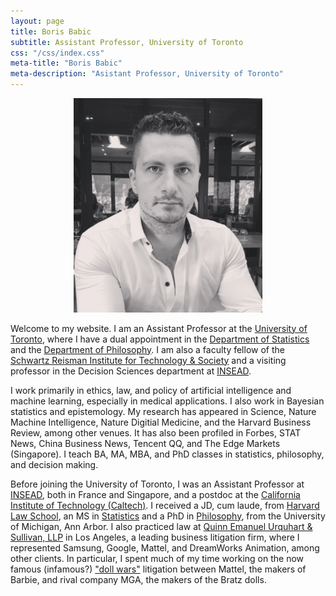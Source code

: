 ```yaml
---
layout: page
title: Boris Babic
subtitle: Assistant Professor, University of Toronto
css: "/css/index.css"
meta-title: "Boris Babic"
meta-description: "Asistant Professor, University of Toronto"
---
```


<div style="text-align: center;">
  <p><img src="/img/profile_photo4.jpg" width="60%" height="auto"></p>
</div>

Welcome to my website. I am an Assistant Professor at the [University of Toronto](https://www.utoronto.ca), where I have a dual appointment in the [Department of Statistics](https://www.statistics.utoronto.ca/people/directories/all-faculty/boris-babic) and the [Department of Philosophy](https://philosophy.utoronto.ca/directory/boris-babic/). I am also a faculty fellow of the [Schwartz Reisman Institute for Technology & Society](https://srinstitute.utoronto.ca) and a visiting professor in the Decision Sciences department at [INSEAD](https://www.insead.edu/). 

I work primarily in ethics, law, and policy of artificial intelligence and machine learning, especially in medical applications. I also work in Bayesian statistics and epistemology. My research has appeared in Science, Nature Machine Intelligence, Nature Digitial Medicine, and the Harvard Business Review, among other venues. It has also been profiled in Forbes, STAT News, China Business News, Tencent QQ, and The Edge Markets (Singapore). I teach BA, MA, MBA, and PhD classes in statistics, philosophy, and decision making.

Before joining the University of Toronto, I was an Assistant Professor at [INSEAD](https://www.insead.edu/), both in France and Singapore, and a postdoc at the [California Institute of Technology (Caltech)](http://hss.divisions.caltech.edu/people/boris-babic). I received a JD, cum laude, from [Harvard Law School](https://hls.harvard.edu/), an MS in [Statistics](https://lsa.umich.edu/stats) and a PhD in [Philosophy](https://lsa.umich.edu/philosophy), from the University of Michigan, Ann Arbor. I also practiced law at [Quinn Emanuel Urquhart & Sullivan, LLP](https://www.quinnemanuel.com/) in Los Angeles, a leading business litigation firm, where I represented Samsung, Google, Mattel, and DreamWorks Animation, among other clients. In particular, I spent much of my time working on the now famous (infamous?) ["doll wars"](https://www.newyorker.com/magazine/2018/01/22/when-barbie-went-to-war-with-bratz) litigation between Mattel, the makers of Barbie, and rival company MGA, the makers of the Bratz dolls. 

&nbsp;
&nbsp;
&nbsp;
&nbsp;
&nbsp;
&nbsp;


